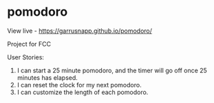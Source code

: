 # pomodoro
View live - https://garrusnapp.github.io/pomodoro/

Project for FCC

User Stories:
1. I can start a 25 minute pomodoro, and the timer will go off once 25 minutes has elapsed.
2. I can reset the clock for my next pomodoro.
3. I can customize the length of each pomodoro.
